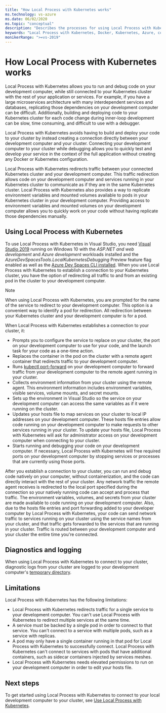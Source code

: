```yaml
---
title: "How Local Process with Kubernetes works"
ms.technology: vs-azure
ms.date: 06/02/2020
ms.topic: "conceptual"
description: "Describes the processes for using Local Process with Kubernetes to connect your development computer to your Kubernetes cluster"
keywords: "Local Process with Kubernetes, Docker, Kubernetes, Azure, containers"
monikerRange: ">=vs-2019"
---
```


# How Local Process with Kubernetes works

Local Process with Kubernetes allows you to run and debug code on your development computer, while still connected to your Kubernetes cluster with the rest of your application or services. For example, if you have a large microservices architecture with many interdependent services and databases, replicating those dependencies on your development computer can be difficult. Additionally, building and deploying code to your Kubernetes cluster for each code change during inner-loop development can be slow, time consuming, and difficult to use with a debugger.

Local Process with Kubernetes avoids having to build and deploy your code to your cluster by instead creating a connection directly between your development computer and your cluster. Connecting your development computer to your cluster while debugging allows you to quickly test and develop your service in the context of the full application without creating any Docker or Kubernetes configuration.

Local Process with Kubernetes redirects traffic between your connected Kubernetes cluster and your development computer. This traffic redirection allows code on your development computer and services running in your Kubernetes cluster to communicate as if they are in the same Kubernetes cluster. Local Process with Kubernetes also provides a way to replicate environment variables and mounted volumes available to pods in your Kubernetes cluster in your development computer. Providing access to environment variables and mounted volumes on your development computer allows you to quickly work on your code without having replicate those dependencies manually.

## Using Local Process with Kubernetes

To use Local Process with Kubernetes in Visual Studio, you need [Visual Studio 2019][visual-studio] running on Windows 10 with the *ASP.NET and web development* and *Azure development* workloads installed and the *AzureDevSpacesTools.LocalKubernetesDebugging* Preview feature flag enabled as well as the [Azure Dev Spaces CLI installed][azds-cli]. When you use Local Process with Kubernetes to establish a connection to your Kubernetes cluster, you have the option of redirecting all traffic to and from an existing pod in the cluster to your development computer.

> [!NOTE]
> When using Local Process with Kubernetes, you are prompted for the name of the service to redirect to your development computer. This option is a convenient way to identify a pod for redirection. All redirection between your Kubernetes cluster and your development computer is for a pod.

When Local Process with Kubernetes establishes a connection to your cluster, it:

* Prompts you to configure the service to replace on your cluster, the port on your development computer to use for your code, and the launch task for your code as a one-time action.
* Replaces the container in the pod on the cluster with a remote agent container that redirects traffic to your development computer.
* Runs [kubectl port-forward][kubectl-port-forward] on your development computer to forward traffic from your development computer to the remote agent running in your cluster.
* Collects environment information from your cluster using the remote agent. This environment information includes environment variables, visible services, volume mounts, and secret mounts.
* Sets up the environment in Visual Studio so the service on your development computer can access the same variables as if it were running on the cluster.  
* Updates your hosts file to map services on your cluster to local IP addresses on your development computer. These hosts file entries allow code running on your development computer to make requests to other services running in your cluster. To update your hosts file, Local Process with Kubernetes will ask for administrator access on your development computer when connecting to your cluster.
* Starts running and debugging your code on your development computer. If necessary, Local Process with Kubernetes will free required ports on your development computer by stopping services or processes that are currently using those ports.

After you establish a connection to your cluster, you can run and debug code natively on your computer, without containerization, and the code can directly interact with the rest of your cluster. Any network traffic the remote agent receives is redirected to the local port specified during the connection so your natively running code can accept and process that traffic. The environment variables, volumes, and secrets from your cluster are made available to code running on your development computer. Also, due to the hosts file entries and port forwarding added to your developer computer by Local Process with Kubernetes, your code can send network traffic to services running on your cluster using the service names from your cluster, and that traffic gets forwarded to the services that are running in your cluster. Traffic is routed between your development computer and your cluster the entire time you're connected.

## Diagnostics and logging

When using Local Process with Kubernetes to connect to your cluster, diagnostic logs from your cluster are logged to your development computer's [temporary directory][azds-tmp-dir].

## Limitations

Local Process with Kubernetes has the following limitations:

* Local Process with Kubernetes redirects traffic for a single service to your development computer. You can't use Local Process with Kubernetes to redirect multiple services at the same time.
* A service must be backed by a single pod in order to connect to that service. You can't connect to a service with multiple pods, such as a service with replicas.
* A pod may only have a single container running in that pod for Local Process with Kubernetes to successfully connect. Local Process with Kubernetes can't connect to services with pods that have additional containers, such as sidecar containers injected by services meshes.
* Local Process with Kubernetes needs elevated permissions to run on your development computer in order to edit your hosts file.

## Next steps

To get started using Local Process with Kubernetes to connect to your local development computer to your cluster, see [Use Local Process with Kubernetes](local-process-kubernetes.md).

[azds-cli]: /azure/dev-spaces/how-to/install-dev-spaces#install-the-client-side-tools
[azds-tmp-dir]: /azure/dev-spaces/troubleshooting#before-you-begin
[azure-cli]: /cli/azure/install-azure-cli?view=azure-cli-latest
[local-process-kubernetes-vs]: local-process-kubernetes.md
[kubectl-port-forward]: https://kubernetes.io/docs/reference/generated/kubectl/kubectl-commands#port-forward
[visual-studio]: https://visualstudio.microsoft.com/downloads/